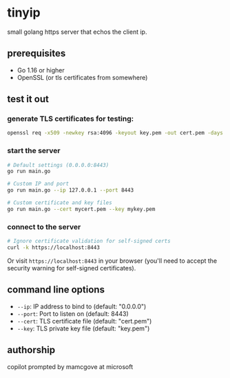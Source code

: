 # tinyip

small golang https server that echos the client ip.

## prerequisites

- Go 1.16 or higher
- OpenSSL (or tls certificates from somewhere)

## test it out

### generate TLS certificates for testing:

```bash
openssl req -x509 -newkey rsa:4096 -keyout key.pem -out cert.pem -days 365 -nodes
```

### start the server

```bash
# Default settings (0.0.0.0:8443)
go run main.go

# Custom IP and port
go run main.go --ip 127.0.0.1 --port 8443

# Custom certificate and key files
go run main.go --cert mycert.pem --key mykey.pem
```
### connect to the server

```bash
# Ignore certificate validation for self-signed certs
curl -k https://localhost:8443
```

Or visit `https://localhost:8443` in your browser (you'll need to accept the security warning for self-signed certificates).

## command line options

- `--ip`: IP address to bind to (default: "0.0.0.0")
- `--port`: Port to listen on (default: 8443)
- `--cert`: TLS certificate file (default: "cert.pem")
- `--key`: TLS private key file (default: "key.pem")

## authorship

copilot prompted by mamcgove at microsoft